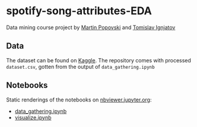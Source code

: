 # spotify-song-attributes-EDA
Data mining course project by [Martin Popovski](https://github.com/martinkozle) and [Tomislav Ignjatov](https://github.com/AnixDrone)
## Data
The dataset can be found on [Kaggle](https://www.kaggle.com/theoverman/the-spotify-hit-predictor-dataset).
The repository comes with processed `dataset.csv`, gotten from the output of `data_gathering.ipynb`
## Notebooks
Static renderings of the notebooks on [nbviewer.jupyter.org](https://nbviewer.jupyter.org):  
- [data_gathering.ipynb](https://nbviewer.jupyter.org/github/martinkozle/spotify-song-attributes-EDA/blob/main/data_gathering.ipynb?flush_cache=True)
- [visualize.ipynb](https://nbviewer.jupyter.org/github/martinkozle/spotify-song-attributes-EDA/blob/main/visualize.ipynb?flush_cache=True)

